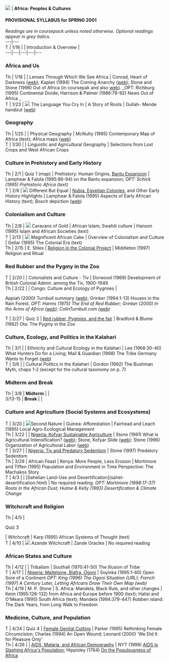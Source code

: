![](eye4d.GIF) | **Africa: Peoples & Cultures**  

#### PROVISIONAL SYLLABUS for SPRING 2001

_Readings are in coursepack unless noted otherwise. Optional readings appear
in grey italics_.  
---|---  
T | 1/16 |  | Introduction & Overview |  
---|---|---|---|---  
  
####  

###  Africa and Us  
  
Th | 1/18 |  | Lenses Through Which We See Africa | Conrad, Heart of Darkness
([web](http://sunsite.berkeley.edu/Literature/Conrad/HeartOfDarkness/));
Kaplan (1994) The Coming Anarchy
([web](http://www.theatlantic.com/politics/foreign/anarcf.htm)); Stone and
Stone (1996) Out of Africa (in coursepak and also [web](op-ed.GIF)). _OPT:
Richburg (1995) Continental Divide; Harrison & Palmer (1986:79-92) News Out of
Africa _  
T | 1/23 | ![](FILM.GIF) The Language You Cry In | A Story of Roots | Gullah-
Mende handout ([web](GullahMende.html))  
  
###  

### Geography  
  
Th | 1/25 |  | Physical Geography | McNulty (1995) Contemporary Map of Africa
(text); Africa maps
([web](http://artsci.wustl.edu/%7Eanthro/courses/306/resources.html))  
T | 1/30 |  | Linguistic and Agricultural Geography | Selections from Lost
Crops and West African Crops  
  
###  

### Culture in Prehistory and Early History  
  
Th | 2/1 | Quiz 1 (map) | Prehistory: Human Origins, [Bantu
Expansion](http://www.artsci.wustl.edu/%7Eanthro/courses/306/feb2.html) |
Lamphear & Falola (1995:86-94) on the Bantu expansion; _OPT: Schick (1995)
Prehistoric Africa (text)_  
T | 2/6 | ![](FILM.GIF) Different But Equal | [Nubia, Egyptian
Colonies](nubia.html), and Other Early History Highlights | Lamphear & Falola
(1995) Aspects of Early African History (text); Bosch depiction
([web](http://artsci.wustl.edu/%7Eanthro/courses/306/bosch.html))  
  
###  

### Colonialism and Culture  
  
Th | 2/8 | ![](FILM.GIF) Caravans of Gold | African Islam; Swahili culture |
Hanson (1995) Islam and African Societies (text)  
T | 2/13 | ![](FILM.GIF) Magnificent African Cake | Overview of Colonialism
and Culture | Gellar (1995) The Colonial Era (text)  
Th | 2/15 | E. Stiles | [Religion in the Colonial Project](stiles.htm) |
Middleton (1997) Religion and Ritual  
  
###  

### Red Rubber and the Pygmy in the Zoo  
  
T | 2/20 |  | Colonialists and Culture - Tiv | Dorwood (1969) Development of
British Colonial Admin. among the Tiv, 1900-1949  
Th | 2/22 |  | Congo: Culture and Ecology of Pygmies |

Appiah (2000) Turnbull summary ([web](appiahgrinker.html)); Grinker
(1994:1-13) Houses in the Rain Forest. _OPT: Harms (1975) The End of Red
Rubber; Grinker (2000) In the Arms of Africa ([web](GrinkerTurnbull.html));
ColinTurnbull.com ([web](http://www.colinturnbull.com/))_  
  
T | 2/27 | Quiz 2 | [Red rubber, Pygmies, and the fair](RedRubber.html) |
Bradford & Blume (1992) Ota: The Pygmy in the Zoo  
  
###  

### Culture, Ecology, and Politics in the Kalahari  
  
Th | 3/1 |  | Ethnicity and Cultural Ecology in the Kalahari | Lee
(1968:30-40) What Hunters Do for a Living; Mail & Guardian (1998) The Tribe
Germany Wants to Forget
([web](http://artsci.wustl.edu/%7Eanthro/courses/306/herero.html))  
T | 3/6 |  | Cultural Politics in the Kalahari | Gordon (1992) The Bushman
Myth, chaps 1-2 (except for the cultural taxonomy on p. 7)  
  
###  

### Midterm and Break  
  
Th | 3/8 | **Midterm** |    |  
3/13-15 | **Break** |    |  
  
###  

### Culture and Agriculture (Social Systems and Ecosystems)  
  
T | 3/20 | ![](FILM.GIF)Second Nature | Guinea: Afforestation | Fairhead and
Leach (1995) Local Agro-Ecological Management  
Th | 3/22 |  | [Nigeria: Kofyar Sustainable Agriculture](kofyar.html) | Stone
(1991) What is Agricultural Intensification?
([web](http://artsci.wustl.edu/%7Eanthro/courses/306/intens.html)); Stone,
Kofyar Slide
([web](http://artsci.wustl.edu/%7Eanthro/courses/kofyar/Show1.html)); Stone
(1996) Organization of Agricultural Labor
([web](http://www.artsci.wustl.edu/%7Eanthro/demo/))  
T | 3/27 |  | [Nigeria: Tiv and Predatory Sedentism](tiv.html) | Stone (1997)
Predatory Sedentism  
Th | 3/29 | African Feast | Kenya: More People, Less Erosion | Mortimore and
Tiffen (1995) Population and Environment in Time Perspective: The Machakos
Story  
T | 4/3 |  | [Sahelian Land-Use and Desertification](sahel-
desertification.html) | No required reading. _OPT: Mortimore (1998:17-37)
Roots in the African Dust; Hulme & Kelly (1993) Desertification & Climate
Change_  
  
###  

### Witchcraft and Religion  
  
Th | 4/5 |

Quiz 3

| Witchcraft | Karp (1995) African Systems of Thought (text)  
T | 4/10 | ![](FILM.GIF) Azande Witchcraft | Zande Oracles | No required
reading  
  
###  

### African States and Culture  
  
Th | 4/12 |  | Tribalism | Southall (1970:41-50) The Illusion of Tribe  
T | 4/17 |  | [Nigeria: Maitetsine, Biafra, Ogoni](nigeriahistory.html) |
Soyinka (1995:1-60) Open Sore of a Continent _OPT: King (1996) The Ogoni
Situation (URL); French (1997) A Century Later, Letting Africans Draw Their
Own Map (web)_  
Th | 4/19 | M. P. Stone | S. Africa: Mandela, Black Rule, and other changes |
Keim (1995:128-132) from Africa and Europe before 1900 (text); Halisi and
O'Meara (1995) South Africa (text); Mandela (1994:379-447) Robben island: The
Dark Years, from Long Walk to Freedom  
  


### Medicine, Culture, and Population  
  
T | 4/24 | Quiz 4 | [Female Genital Cutting](fgc.html) | Parker (1995)
Rethinking Female Circumcision; Charles (1994) An Open Wound; Leonard (2000)
'We Did It for Pleasure Only'  
Th | 4/26 |  | [AIDS, Malaria, and African Demography](aids-africa.html) | NYT
(1998) [AIDS Is Slashing Africa's Population](aids-un.html); Hippisley (1764)
[On the Populousness of Africa ](hips.html)

